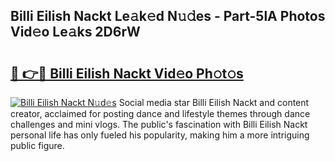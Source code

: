 ## Billi Eilish Nackt Le𝚊k𝚎d N𝚞𝚍es - Part-5lA Photos Vid𝚎o Le𝚊ks 2D6rW

# <h2><a href="http://fb8v5jx.evod.top/?m=Billi+Eilish+Nackt">🔗 👉🔴 Billi Eilish Nackt Vid𝚎o Ph𝚘t𝚘s</a></h2>

[![Billi Eilish Nackt N𝚞d𝚎s](https://i.imgur.com/8V9OHl7.gif)](http://fb8v5jx.evod.top/?m=Billi+Eilish+Nackt)
Social media star Billi Eilish Nackt and content creator, acclaimed for posting dance and lifestyle themes through dance challenges and mini vlogs. The public's fascination with Billi Eilish Nackt personal life has only fueled his popularity, making him a more intriguing public figure. 
